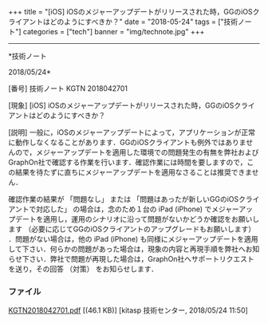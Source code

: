 ﻿+++
title = "[iOS] iOSのメジャーアップデートがリリースされた時，GGのiOSクライアントはどのようにすべきか？"
date = "2018-05-24"
tags = ["技術ノート"]
categories = ["tech"]
banner = "img/technote.jpg"
+++

-----------------------------------------------------------------------------------------------------------------------------

*技術ノート

2018/05/24*


[番号]
技術ノート KGTN 2018042701

[現象]
[iOS]
iOSのメジャーアップデートがリリースされた時，GGのiOSクライアントはどのようにすべきか？

[説明]
一般に，iOSのメジャーアップデートによって，アプリケーションが正常に動作しなくなることがあります．GGのiOSクライアントも例外ではありませんので，メジャーアップデートを適用した環境での問題発生の有無を弊社およびGraphOn社で確認する作業を行います．確認作業には時間を要しますので，この結果を待たずに直ちにメジャーアップデートを適用なさることは推奨できません．

確認作業の結果が 「問題なし」 または
「問題はあったが新しいGGのiOSクライアントで対応した」
の場合は，念のため１台の iPad (iPhone)
でメジャーアップデートを適用し，運用のシナリオに沿って問題がないかどうか確認をお願いします
（必要に応じてGGのiOSクライアントのアップグレードもお願いします）
．問題がない場合は，他の iPad (iPhone)
も同様にメジャーアップデートを適用して下さい．何らかの問題があった場合は，現象の内容と再現手順を弊社へお知らせ下さい．弊社で問題が再現した場合は，GraphOn社へサポートリクエストを送り，その回答
（対策） をお知らせします．


### ファイル

 
 


[KGTN2018042701.pdf](http://techreport.kitasp.net/attachments/download/4015/KGTN2018042701.pdf)
 [(46.1 KB)] [kitasp 技術センター, 2018/05/24
11:50]


 


 

